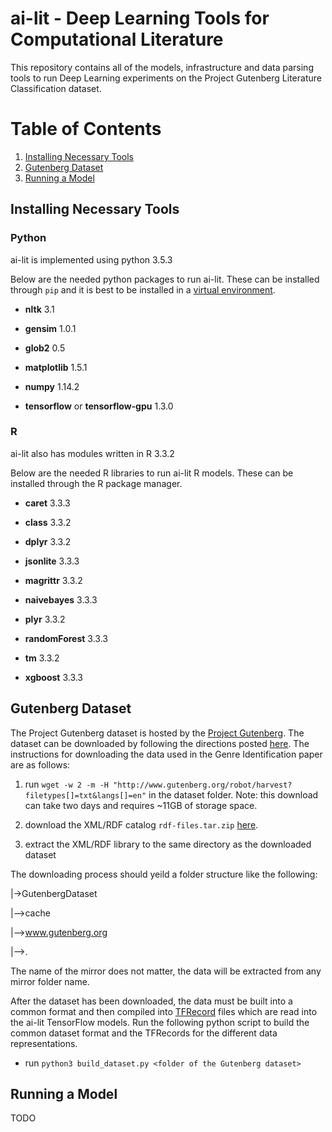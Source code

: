 # ai-lit - Deep Learning Tools for Computational Literature
This repository contains all of the models, infrastructure and data parsing tools to run Deep Learning experiments on the Project Gutenberg Literature Classification dataset.

# Table of Contents
1. [Installing Necessary Tools](#install)
2. [Gutenberg Dataset](#dataset)
3. [Running a Model](#model)

## Installing Necessary Tools<a name="install"/>

### Python
ai-lit is implemented using python 3.5.3

Below are the needed python packages to run ai-lit. These can be installed through ```pip``` and it is best to be installed in a [virtual environment](https://docs.python.org/3.5/tutorial/venv.html).

* **nltk** 3.1

* **gensim** 1.0.1

* **glob2** 0.5

* **matplotlib** 1.5.1

* **numpy** 1.14.2

* **tensorflow** or **tensorflow-gpu** 1.3.0

### R
ai-lit also has modules written in R 3.3.2

Below are the needed R libraries to run ai-lit R models. These can be installed through the R package manager.

* **caret** 3.3.3

* **class** 3.3.2

* **dplyr** 3.3.2

* **jsonlite** 3.3.3

* **magrittr** 3.3.2

* **naivebayes** 3.3.3

* **plyr** 3.3.2

* **randomForest** 3.3.3

* **tm** 3.3.2

* **xgboost** 3.3.3

## Gutenberg Dataset<a name="dataset"/>

The Project Gutenberg dataset is hosted by the [Project Gutenberg](https://www.gutenberg.org/wiki/Main_Page). The dataset can be downloaded by following the directions posted [here](https://www.gutenberg.org/wiki/Gutenberg:Information_About_Robot_Access_to_our_Pages). The instructions for downloading the data used in the Genre Identification paper are as follows:

1. run ```wget -w 2 -m -H "http://www.gutenberg.org/robot/harvest?filetypes[]=txt&langs[]=en"``` in the dataset folder. Note: this download can take two days and requires ~11GB of storage space.

2. download the XML/RDF catalog ```rdf-files.tar.zip``` [here](https://www.gutenberg.org/wiki/Gutenberg:Feeds).

3. extract the XML/RDF library to the same directory as the downloaded dataset

The downloading process should yeild a folder structure like the following:

|->GutenbergDataset

|-->cache

|-->www.gutenberg.org

|--><mirror name of download mirror>.

The name of the mirror does not matter, the data will be extracted from any mirror folder name.

After the dataset has been downloaded, the data must be built into a common format and then compiled into [TFRecord](https://www.tensorflow.org/programmers_guide/datasets#consuming_tfrecord_data) files which are read into the ai-lit TensorFlow models. Run the following python script to build the common dataset format and the TFRecords for the different data representations.

* run ```python3 build_dataset.py <folder of the Gutenberg dataset>```


## Running a Model<a name="model"/>

TODO
